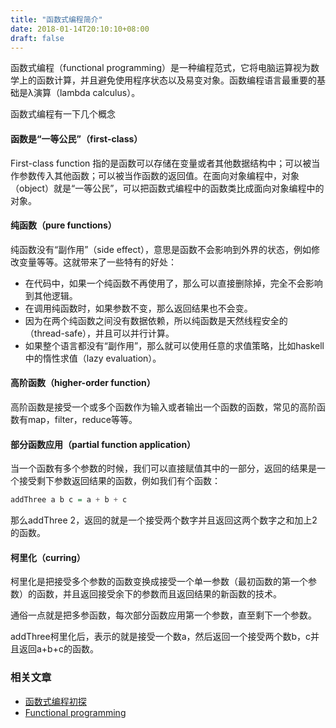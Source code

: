 ```yaml
---
title: "函数式编程简介"
date: 2018-01-14T20:10:10+08:00
draft: false
---
```


函数式编程（functional programming）是一种编程范式，它将电脑运算视为数学上的函数计算，并且避免使用程序状态以及易变对象。函数编程语言最重要的基础是λ演算（lambda calculus）。

函数式编程有一下几个概念

#### 函数是“一等公民”（first-class）

First-class function 指的是函数可以存储在变量或者其他数据结构中；可以被当作参数传入其他函数；可以被当作函数的返回值。在面向对象编程中，对象（object）就是“一等公民”，可以把函数式编程中的函数类比成面向对象编程中的对象。

#### 纯函数（pure functions）

纯函数没有“副作用”（side effect），意思是函数不会影响到外界的状态，例如修改变量等等。这就带来了一些特有的好处：

- 在代码中，如果一个纯函数不再使用了，那么可以直接删除掉，完全不会影响到其他逻辑。
- 在调用纯函数时，如果参数不变，那么返回结果也不会变。
- 因为在两个纯函数之间没有数据依赖，所以纯函数是天然线程安全的（thread-safe），并且可以并行计算。
- 如果整个语言都没有“副作用”，那么就可以使用任意的求值策略，比如haskell中的惰性求值（lazy evaluation）。

#### 高阶函数（higher-order function）

高阶函数是接受一个或多个函数作为输入或者输出一个函数的函数，常见的高阶函数有map，filter，reduce等等。

#### 部分函数应用（partial function application）

当一个函数有多个参数的时候，我们可以直接赋值其中的一部分，返回的结果是一个接受剩下参数返回结果的函数，例如我们有个函数：

```haskell
addThree a b c = a + b + c
```

那么addThree 2，返回的就是一个接受两个数字并且返回这两个数字之和加上2的函数。

#### 柯里化（curring）

柯里化是把接受多个参数的函数变换成接受一个单一参数（最初函数的第一个参数）的函数，并且返回接受余下的参数而且返回结果的新函数的技术。

通俗一点就是把多参函数，每次部分函数应用第一个参数，直至剩下一个参数。

addThree柯里化后，表示的就是接受一个数a，然后返回一个接受两个数b，c并且返回a+b+c的函数。



### 相关文章

- [函数式编程初探](http://www.ruanyifeng.com/blog/2012/04/functional_programming.html)
- [Functional programming](https://en.wikipedia.org/wiki/Functional_programming)
